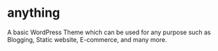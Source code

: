 # anything
A basic WordPress Theme which can be used for any purpose such as Blogging, Static website, E-commerce, and many more.
